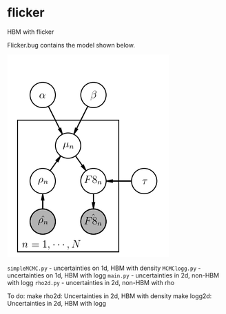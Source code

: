 # flicker
HBM with flicker

Flicker.bug contains the model shown below.

![pgm](https://github.com/RuthAngus/flicker/blob/master/pgm.png)

`simpleMCMC.py` - uncertainties on 1d, HBM with density
`MCMClogg.py` - uncertainties on 1d, HBM with logg
`main.py` - uncertainties in 2d, non-HBM with logg
`rho2d.py` - uncertainties in 2d, non-HBM with rho

To do:
make rho2d: Uncertainties in 2d, HBM with density
make logg2d: Uncertainties in 2d, HBM with logg
